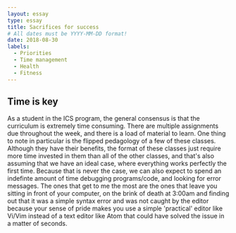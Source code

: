 ```yaml
---
layout: essay
type: essay
title: Sacrifices for success
# All dates must be YYYY-MM-DD format!
date: 2018-08-30
labels:
  - Priorities
  - Time management
  - Health
  - Fitness
---
```



## Time is key

As a student in the ICS program, the general consensus is that the curriculum is extremely time consuming. There are multiple assignments due throughout the week, and there is a load of material to learn. One thing to note in particular is the flipped pedagology of a few of these classes. Although they have their benefits, the format of these classes just require more time invested in them than all of the other classes, and that's also assuming that we have an ideal case, where everything works perfectly the first time. Because that is never the case, we can also expect to spend an indefinte amount of time debugging programs/code, and looking for error messages. The ones that get to me the most are the ones that leave you sitting in front of your computer, on the brink of death at 3:00am and finding out that it was a simple syntax error and was not caught by the editor because your sense of pride makes you use a simple 'practical' editor like Vi/Vim instead of a text editor like Atom that could have solved the issue in a matter of seconds. 

